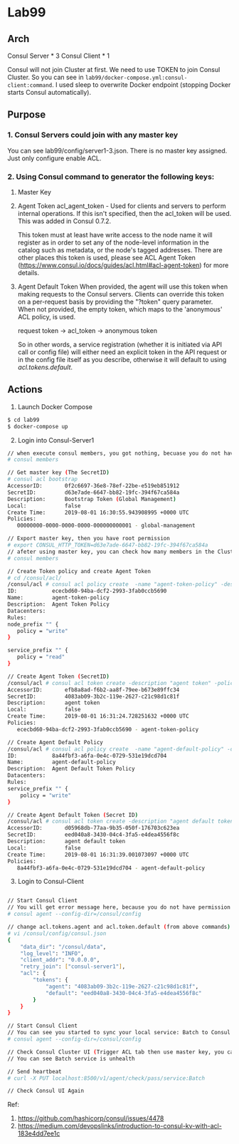 # Lab99

## Arch

Consul Server * 3
Consul Client * 1

Consul will not join Cluster at first. We need to use TOKEN to join Consul Cluster. So you can see in `lab99/docker-compose.yml:consul-client:command`. I used sleep to overwrite Docker endpoint (stopping Docker starts Consul automatically).

## Purpose

### 1. Consul Servers could join with any master key

You can see lab99/config/server1-3.json. There is no master key assigned. Just only configure enable ACL.

### 2. Using Consul command to generator the following keys:

1. Master Key
2. Agent Token
    acl_agent_token - Used for clients and servers to perform internal operations. If this isn't specified, then the acl_token will be used. This was added in Consul 0.7.2.

    This token must at least have write access to the node name it will register as in order to set any of the node-level information in the catalog such as metadata, or the node's tagged addresses. There are other places this token is used, please see ACL Agent Token (https://www.consul.io/docs/guides/acl.html#acl-agent-token) for more details.
3. Agent Default Token
    When provided, the agent will use this token when making requests to the Consul servers. Clients can override this token on a per-request basis by providing the "?token" query parameter. When not provided, the empty token, which maps to the 'anonymous' ACL policy, is used.

    request token → acl_token → anonymous token

    So in other words, a service registration (whether it is initiated via API call or config file) will either need an explicit token in the API request or in the config file itself as you describe, otherwise it will default to using *acl.tokens.default*.


## Actions

1. Launch Docker Compose
```bash
$ cd lab99
$ docker-compose up
```

2. Login into Consul-Server1

```bash
// when execute consul members, you got nothing, becuase you do not have permission to do it.
# consul members

// Get master key (The SecretID)
# consul acl bootstrap
AccessorID:       0f2c6697-36e8-78ef-22be-e519eb851912
SecretID:         d63e7ade-6647-bb82-19fc-394f67ca584a
Description:      Bootstrap Token (Global Management)
Local:            false
Create Time:      2019-08-01 16:30:55.943908995 +0000 UTC
Policies:
   00000000-0000-0000-0000-000000000001 - global-management

// Export master key, then you have root permission
# export CONSUL_HTTP_TOKEN=d63e7ade-6647-bb82-19fc-394f67ca584a
// afeter using master key, you can check how many members in the Cluster
# consul members

// Create Token policy and create Agent Token
# cd /consul/acl/
/consul/acl # consul acl policy create  -name "agent-token-policy" -description "Agent Token Policy" -rules @agent-token-policy.hcl
ID:           ececbd60-94ba-dcf2-2993-3fab0ccb5690
Name:         agent-token-policy
Description:  Agent Token Policy
Datacenters:
Rules:
node_prefix "" {
   policy = "write"
}

service_prefix "" {
   policy = "read"
}

// Create Agent Token (SecretID)
/consul/acl # consul acl token create -description "agent token" -policy-name "agent-TOKEN-policy"
AccessorID:       efb8a8ad-f6b2-aa8f-79ee-b673e89ffc34
SecretID:         4083ab09-3b2c-119e-2627-c21c98d1c81f
Description:      agent token
Local:            false
Create Time:      2019-08-01 16:31:24.728251632 +0000 UTC
Policies:
   ececbd60-94ba-dcf2-2993-3fab0ccb5690 - agent-token-policy

// Create Agent Default Policy
/consul/acl # consul acl policy create  -name "agent-default-policy" -description "Agent Default Token Policy" -rules @agent-default-policy.hcl
ID:           8a44fbf3-a6fa-0e4c-0729-531e19dcd704
Name:         agent-default-policy
Description:  Agent Default Token Policy
Datacenters:
Rules:
service_prefix "" {
    policy = "write"
}

// Create Agent Default Token (Secret ID)
/consul/acl # consul acl token create -description "agent default token" -policy-name "agent-default-policy"
AccessorID:       d05968db-77aa-9b35-050f-176703c623ea
SecretID:         eed040a8-3430-04c4-3fa5-e4dea4556f8c
Description:      agent default token
Local:            false
Create Time:      2019-08-01 16:31:39.001073097 +0000 UTC
Policies:
   8a44fbf3-a6fa-0e4c-0729-531e19dcd704 - agent-default-policy
```


3. Login to Consul-Client

```bash

// Start Consul Client
// You will get error message here, because you do not have permission to join cluster and sync data
# consul agent --config-dir=/consul/config

// change acl.tokens.agent and acl.token.default (from above commands)
# vi /consul/config/consul.json
{
    "data_dir": "/consul/data",
    "log_level": "INFO",
    "client_addr": "0.0.0.0",
    "retry_join": ["consul-server1"],
    "acl": {
        "tokens": {
            "agent": "4083ab09-3b2c-119e-2627-c21c98d1c81f",
            "default": "eed040a8-3430-04c4-3fa5-e4dea4556f8c"
        }
    }
}

// Start Consul Client
// You can see you started to sync your local service: Batch to Consul Cluster
# consul agent --config-dir=/consul/config

// Check Consul Cluster UI (Trigger ACL tab then use master key, you can login it)
// You can see Batch service is unhealth

// Send heartbeat
# curl -X PUT localhost:8500/v1/agent/check/pass/service:Batch

// Check Consul UI Again
```

Ref:
1. https://github.com/hashicorp/consul/issues/4478
2. https://medium.com/devopslinks/introduction-to-consul-kv-with-acl-183e4dd7ee1c